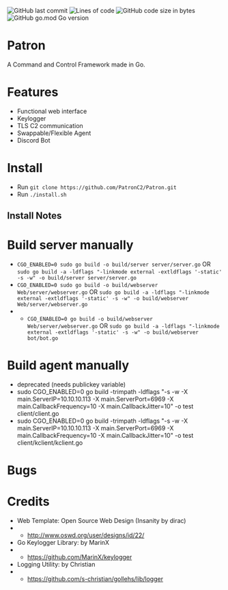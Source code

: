 ![GitHub last commit](https://img.shields.io/github/last-commit/PatronC2/Patron?style=flat&logo=github)
![Lines of code](https://img.shields.io/tokei/lines/github/PatronC2/Patron?style=flat&logo=github)
![GitHub code size in bytes](https://img.shields.io/github/languages/code-size/PatronC2/Patron?style=flat&logo=github)
![GitHub go.mod Go version](https://img.shields.io/github/go-mod/go-version/PatronC2/Patron?style=flat&logo=go)

# Patron

A Command and Control Framework made in Go.


# Features

* Functional web interface
* Keylogger
* TLS C2 communication
* Swappable/Flexible Agent
* Discord Bot


# Install

* Run `git clone https://github.com/PatronC2/Patron.git`
* Run `./install.sh`


## Install Notes


# Build server manually

* `CGO_ENABLED=0 sudo go build -o build/server server/server.go`  OR `sudo go build -a -ldflags "-linkmode external -extldflags '-static' -s -w" -o build/server server/server.go `
* `CGO_ENABLED=0 sudo go build -o build/webserver Web/server/webserver.go` OR `sudo go build -a -ldflags "-linkmode external -extldflags '-static' -s -w" -o build/webserver Web/server/webserver.go`
* * `CGO_ENABLED=0 go build -o build/webserver Web/server/webserver.go` OR `sudo go build -a -ldflags "-linkmode external -extldflags '-static' -s -w" -o build/webserver bot/bot.go`

# Build agent manually 
* deprecated (needs publickey variable)
* sudo CGO_ENABLED=0 go build -trimpath -ldflags "-s -w -X main.ServerIP=10.10.10.113 -X main.ServerPort=6969 -X main.CallbackFrequency=10 -X main.CallbackJitter=10" -o test client/client.go
* sudo CGO_ENABLED=0 go build -trimpath -ldflags "-s -w -X main.ServerIP=10.10.10.113 -X main.ServerPort=6969 -X main.CallbackFrequency=10 -X main.CallbackJitter=10" -o test client/kclient/kclient.go

# Bugs


# Credits

* Web Template: Open Source Web Design (Insanity by dirac)
* * http://www.oswd.org/user/designs/id/22/
* Go Keylogger Library:  by MarinX
* * https://github.com/MarinX/keylogger
* Logging Utility: by Christian
* * https://github.com/s-christian/gollehs/lib/logger
